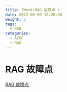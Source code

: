 ```yaml
---
title: (Work)RAG 故障点 +
date: 2023-05-09 18:28:50
weight: 3
tags:
  - RAG
categories: 
  - AIGC
  - RAG  
---
```


<p></p>
<!-- more -->

# RAG 故障点
[RAG 故障点](https://candied-skunk-1ca.notion.site/RAG-1e2bfe21108480e4a0c7ec8ece4f18da?pvs=4)
